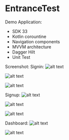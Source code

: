 # EntranceTest
 
Demo Application:
+ SDK 33
+ Kotlin corountine
+ Navigation components
+ MVVM architecture
+ Dagger Hilt
+ Unit Test

Screenshot:
Signin:
![alt text](https://github.com/QiQi14/EntranceTest/blob/main/image/image2.png?raw=true)

![alt text](https://github.com/QiQi14/EntranceTest/blob/main/image/image3.png?raw=true)

![alt text](https://github.com/QiQi14/EntranceTest/blob/main/image/image4.png?raw=true)


Signup:
![alt text](https://github.com/QiQi14/EntranceTest/blob/main/image/image5.png?raw=true)

![alt text](https://github.com/QiQi14/EntranceTest/blob/main/image/image6.png?raw=true)

![alt text](https://github.com/QiQi14/EntranceTest/blob/main/image/image7.png?raw=true)


Dashboard:
![alt text](https://github.com/QiQi14/EntranceTest/blob/main/image/image8.png?raw=true)

![alt text](https://github.com/QiQi14/EntranceTest/blob/main/image/image1.png?raw=true)
